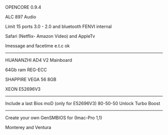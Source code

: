 OPENCORE 0.9.4

ALC 897 Audio

Limit 15 ports 3.0 - 2.0 and bluetooth FENVI internal

Safari (Netflix- Amazon Video) and AppleTv

Imessage and facetime e.t.c ok

------------------------------------------

HUANANZHI AD4 V2 Mainboard

64Gb ram REG-ECC

SHAPPIRE VEGA 56 8GB

XEON E52696V3

------------------------------------------
Include a last Bios moD (only for E52696V3) 80-50-50 Unlock Turbo Boost

------------------------------------------
Create your own GenSMBIOS for (Imac-Pro 1,1)

Monterey and Ventura
